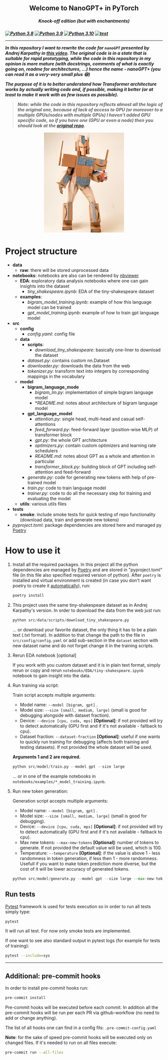 
<p>
    <h2 align="center">Welcome to NanoGPT+ in PyTorch</h2>
    <h5 align="center">Knock-off edition (but with enchantments)<h5>
</p>

[![Python 3.8](https://img.shields.io/badge/python-3.8-blue.svg)](https://www.python.org/downloads/release/python-380/)
[![Python 3.9](https://img.shields.io/badge/python-3.9-blue.svg)](https://www.python.org/downloads/release/python-390/)
[![Python 3.10](https://img.shields.io/badge/python-3.10-blue.svg)](https://www.python.org/downloads/release/python-310/)
[![test](https://github.com/Andrei-Aksionov/nanoGPTplus/actions/workflows/test.yaml/badge.svg)](https://github.com/Andrei-Aksionov/nanoGPTplus/actions/workflows/test.yaml)

***

In this repository I want to rewrite the code for `nanoGPT` presented by Andrej Karpathy in [this video](https://www.youtube.com/watch?v=kCc8FmEb1nY). The original code is in a state that is suitable for rapid prototyping, while the code in this repository in my opinion is more mature (with docstrings, comments of what is exactly going on, readme for architectures, ...) hence the name - nanoGPT+ (you can read it as a very-very small plus :laughing:)

The purpose of it is to better understand how Transformer architecture works by actually writing code and, if possible, making it better (or at least to make it work with as few issues as possible).

> **Note**: while the code in this repository reflects almost all the logic of the original one, because of lack of access to GPU (or moreover to a multiple GPUs/nodes with multiple GPUs) I haven't added GPU specific code, so if you have one (GPU or even a node) then you should look at the [original repo](https://github.com/karpathy/nanoGPT).

<p align=center><img src="references/readme/amazon_prime.jpg"></p>

# Project structure

- **data**
  - **raw**: there will be stored unprocessed data
- **notebooks**: notebooks are also can be rendered by [nbviewer](https://nbviewer.org/)
  - **EDA**: exploratory data analysis notebooks where one can gain insights into the dataset
    - *tiny_shakespeare.ipynb*: EDA of the tiny-shakespeare dataset
  - **examples**:
    - *bigram_model_training.ipynb*: example of how this language model can be trained
    - *gpt_model_training.ipynb*: example of how to train gpt language model
- **src**
  - **config**
    - *config.yaml*: config file
  - **data**
    - **scripts**:
      - *download_tiny_shakespeare*: basically one-liner to download the dataset
    - *dataset.py*: contains custom nn.Dataset
    - *downloader.py*: downloads the data from the web
    - *tokenizer.py*: transform text into integers by corresponding mappings in the vocabulary
  - **model**
    - **bigram_language_mode**
      - *bigram_lm.py*: implementation of simple bigram language model
      - **README.md*: notes about architecture of bigram language model
    - **gpt_language_model**
      - *attention.py*: single head, multi-head and casual self-attentions
      - *feed_forward.py*: feed-forward layer (position-wise MLP) of transformer block
      - *gpt.py*: the whole GPT architecture
      - *optimizers.py*: contain custom optimizers and learning rate schedulers
      - *README.md*: notes about GPT as a whole and attention in particular
      - *transformer_block.py*: building block of GPT including self-attention and feed-forward
    - *generate.py*: code for generating new tokens with help of pre-trained model
    - *train.py*: code to train language model
    - *trainer.py*: code to do all the necessary step for training and evaluating the model
  - **utils**: various utils files
- **tests**
  - **smoke**: include smoke tests for quick testing of repo functionality (download data, train and generate new tokens)
- *pyproject.toml*: package dependencies are stored here and managed py [Poetry](https://python-poetry.org/)

# How to use it

1. Install all the required packages. In this project all the python dependencies are managed by [Poetry](https://python-poetry.org/) and are stored in "pyproject.toml" file (in this file also specified required version of python). After `poetry` is installed and virtual environment is created (in case you don't want poetry to create it [automatically](https://python-poetry.org/docs/configuration/#virtualenvscreate)), run:

    ```bash
    poetry install
    ```

2. This project uses the same tiny-shakespeare dataset as in Andrej Karpathy's version. In order to download the data from the web just run:

    ```python
    python src/data/scripts/download_tiny_shakespeare.py
    ```

    ... or download your favorite dataset, the only thing it has to be a plain text (.txt format). In addition to that change the path to the file in `src/config/config.yaml` or add sub-section in the `dataset` section with new dataset name and do not forget change it in the training scripts.

3. Rerun EDA notebook [optional]

    If you work with you custom dataset and it is in plain text format, simply rerun or copy and rerun `notebooks/EDA/tiny-shakespeare.ipynb` notebook to gain insight into the data.

4. Run training via script:

    Train script accepts multiple arguments:
    - Model name: `--model [bigram, gpt]` .
    - Model size: `--size [small, medium, large]` (small is good for debugging alongside with dataset fraction).
    - Device: `--device [cpu, cuda, mps]` **[Optional]**: if not provided will try to detect automatically (GPU first and if it's not available - fallback to cpu).
    - Dataset fraction: `--dataset-fraction` **[Optional]**: useful if one wants to quickly run training for debugging (affects both training and testing datasets). If not provided the whole dataset will be used.

    **Arguments 1 and 2 are required.**

    ```python
    python src/model/train.py --model gpt --size large
    ```

    ... or in one of the example notebooks in `notebooks/examples/*_model_training.ipynb`.

5. Run new token generation:

    Generation script accepts multiple arguments:
    - Model name: `--model [bigram, gpt]` .
    - Model size: `--size [small, medium, large]` (small is good for debugging).
    - Device: `--device [cpu, cuda, mps]` **[Optional]**: if not provided will try to detect automatically (GPU first and if it's not available - fallback to cpu).
    - Max new tokens: `--max-new-tokens` **[Optional]**: number of tokens to generate. If not provided the default value will be used, which is 100.
    - Temperature: `--temperature` **[Optional]**: if the value is above 1 - less randomness in token generation, if less then 1 - more randomness. Usefull if you want to make token prediction more diverse, but the cost of it will be lower accuracy of generated tokens.

    ```python
    python src/model/generate.py --model gpt --size large --max-new-tokens 100
    ```

## Run tests

[Pytest](https://github.com/pytest-dev/pytest) framework is used for tests execution so in order to run all tests simply type:

```sh
pytest
```

It will run all test. For now only smoke tests are implemented.

If one want to see also standard output in pytest logs (for example for tests of training):

```sh
pytest --include=sys
```

***

## Additional: pre-commit hooks

In order to install pre-commit hooks run:

```bash
pre-commit install
```

Pre-commit hooks will be executed before each commit. In addition all the pre-commit hooks will be run per each PR via github-workflow (no need to add or change anything).

The list of all hooks one can find in a config fils: `.pre-commit-config.yaml`

**Note**: for the sake of speed pre-commit hooks will be executed only on changed files. If it's needed to run on all files execute:

```bash
pre-commit run --all-files
```
